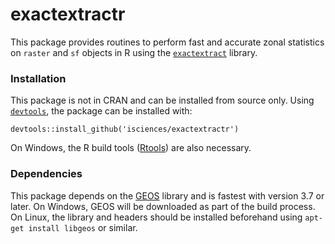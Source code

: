# exactextractr

This package provides routines to perform fast and accurate zonal statistics on `raster` and `sf` objects in R using the [`exactextract`](https://github.com/isciences/exactextract) library.

### Installation

This package is not in CRAN and can be installed from source only. Using [`devtools`](https://cran.r-project.org/web/packages/devtools/index.html), the package can be installed with:

    devtools::install_github('isciences/exactextractr')

On Windows, the R build tools ([Rtools](https://cran.r-project.org/bin/windows/Rtools/)) are also necessary.

### Dependencies

This package depends on the [GEOS](https://trac.osgeo.org/geos) library and is fastest with version 3.7 or later. On Windows, GEOS will be downloaded as part of the build process. On Linux, the library and headers should be installed beforehand using `apt-get install libgeos` or similar.



